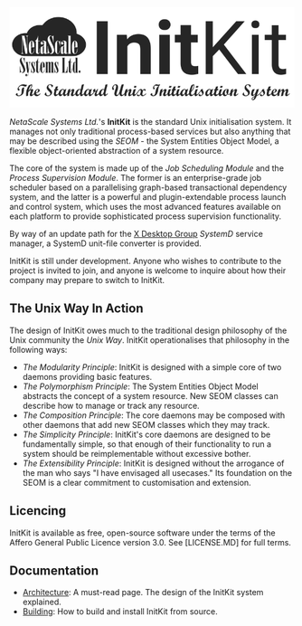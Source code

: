 ![InitKit logo](doc/Logo.png)

*NetaScale Systems Ltd.*'s  **InitKit** is the standard Unix initialisation
system. It manages not only traditional process-based services but also anything
that may be described using the *SEOM* - the System Entities Object Model, a
flexible object-oriented abstraction of a system resource.

The core of the system is made up of the *Job Scheduling Module* and the
*Process Supervision Module*. The former is an enterprise-grade job scheduler
based on a parallelising graph-based transactional dependency system, and the
latter is a powerful and plugin-extendable process launch and control system,
which uses the most advanced features available on each platform to provide
sophisticated process supervision functionality.

By way of an update path for the [X Desktop Group](http://freedesktop.org)
*SystemD* service manager, a SystemD unit-file converter is provided.

InitKit is still under development. Anyone who wishes to contribute to the
project is invited to join, and anyone is welcome to inquire about how their
company may prepare to switch to InitKit.

The Unix Way In Action
----------------------

The design of InitKit owes much to the traditional design philosophy of the Unix
community the *Unix Way*. InitKit operationalises that philosophy in the
following ways:

- *The Modularity Principle*: InitKit is designed with a simple core of two
  daemons providing basic features.
- *The Polymorphism Principle*: The System Entities Object Model abstracts the
  concept of a system resource. New SEOM classes can describe how to manage or
  track any resource.
- *The Composition Principle*: The core daemons may be composed with other
  daemons that add new SEOM classes which they may track.
- *The Simplicity Principle*: InitKit's core daemons are designed to be
  fundamentally simple, so that enough of their functionality to run a system
  should be reimplementable without excessive bother.
- *The Extensibility Principle*: InitKit is designed without the arrogance of
  the man who says "I have envisaged all usecases." Its foundation on the SEOM
  is a clear commitment to customisation and extension.

Licencing
---------

InitKit is available as free, open-source software under the terms of the Affero
General Public Licence version 3.0. See [LICENSE.MD] for full terms.

Documentation
-------------

 - [Architecture]: A must-read page. The design of the InitKit system explained.
 - [Building]: How to build and install InitKit from source.

[Architecture]: doc/Architecture.md
[Building]: doc/Building.md
